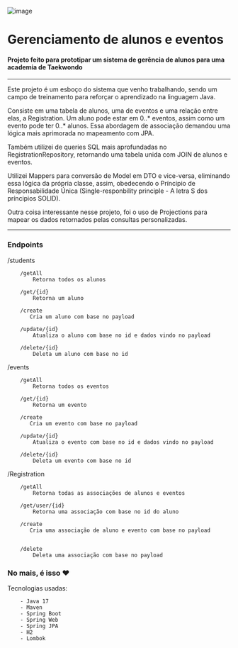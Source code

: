 ![image](https://th.bing.com/th/id/OIP.lwDa90HV9bdav2987iyL6QHaHa?w=200&h=200&rs=1&pid=ImgDetMain)

# Gerenciamento de alunos e eventos
#### Projeto feito para prototipar um sistema de gerência de alunos para uma academia de Taekwondo
----
  
Este projeto é um esboço do sistema que venho trabalhando, sendo um campo de treinamento para reforçar o aprendizado na linguagem Java.

Consiste em uma tabela de alunos, uma de eventos e uma relação entre elas, a Registration.
Um aluno pode estar em 0..* eventos, assim como um evento pode ter 0..* alunos. Essa abordagem de associação demandou uma lógica mais aprimorada no mapeamento com JPA.

Também utilizei de queries SQL mais aprofundadas no RegistrationRepository, retornando uma tabela unida com JOIN de alunos e eventos.

Utilizei Mappers para conversão de Model em DTO e vice-versa, eliminando essa lógica da própria classe, assim, obedecendo o Príncipio de Responsabilidade Única (Single-responbility principle - A letra S dos príncipios SOLID).

Outra coisa interessante nesse projeto, foi o uso de Projections para mapear os dados retornados pelas consultas personalizadas.

---

### Endpoints
/students
~~~
    /getAll
        Retorna todos os alunos

    /get/{id}
        Retorna um aluno

    /create
       Cria um aluno com base no payload

    /update/{id}
        Atualiza o aluno com base no id e dados vindo no payload

    /delete/{id}
        Deleta um aluno com base no id
~~~
/events
~~~
    /getAll
        Retorna todos os eventos

    /get/{id}
        Retorna um evento

    /create
       Cria um evento com base no payload

    /update/{id}
        Atualiza o evento com base no id e dados vindo no payload

    /delete/{id}
        Deleta um evento com base no id
~~~
/Registration
~~~
    /getAll
        Retorna todas as associações de alunos e eventos

    /get/user/{id}
        Retorna uma associação com base no id do aluno

    /create
       Cria uma associação de aluno e evento com base no payload


    /delete
        Deleta uma associação com base no payload
~~~

### No mais, é isso ❤️

Tecnologias usadas:
~~~
    - Java 17
    - Maven
    - Spring Boot
    - Spring Web
    - Spring JPA
    - H2
    - Lombok
~~~
